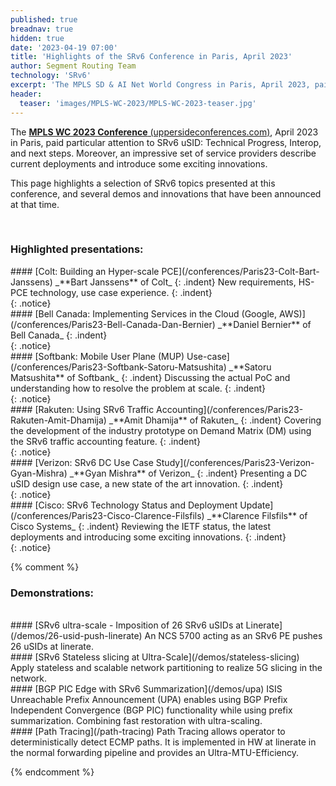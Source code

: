 ```yaml
---
published: true
breadnav: true
hidden: true
date: '2023-04-19 07:00'
title: 'Highlights of the SRv6 Conference in Paris, April 2023'
author: Segment Routing Team
technology: 'SRv6'
excerpt: 'The MPLS SD & AI Net World Congress in Paris, April 2023, paid particular attention to SRv6: Technical Progress, Interop, and next steps. Moreover, an impressive set of service providers describe current deployments and introduce some exciting innovations.'
header:
  teaser: 'images/MPLS-WC-2023/MPLS-WC-2023-teaser.jpg'
---
```

<style>
.indent {
    padding-left: 2em;
}
.notice {
    margin: 2em 0 !important;
    padding: 1em;
    /* color: #3d4144; */
    /* font-size: .75em !important; */
    /* text-indent: initial; */
    background-color: #f2f3f3;
    border-radius: 4px;
    box-shadow: 0 1px 1px rgba(189,193,196,0.25);
}
</style>

The [**MPLS WC 2023 Conference** (uppersideconferences.com)](<https://www.uppersideconferences.com/mpls-sdn-nfv/mplswc_2023_agenda_day_02.html>), April 2023 in Paris, paid particular attention to SRv6 uSID: Technical Progress, Interop, and next steps. Moreover, an impressive set of service providers describe current deployments and introduce some exciting innovations.

This page highlights a selection of SRv6 topics presented at this conference, and several demos and innovations that have been announced at that time.

<br />

### Highlighted presentations:

<div markdown="1">
#### [Colt: Building an Hyper-scale PCE](/conferences/Paris23-Colt-Bart-Janssens)
_**Bart Janssens** of Colt_
{: .indent}
New requirements, HS-PCE technology, use case experience.
{: .indent}
</div>
{: .notice}

<div markdown="1">
#### [Bell Canada: Implementing Services in the Cloud (Google, AWS)](/conferences/Paris23-Bell-Canada-Dan-Bernier)
_**Daniel Bernier** of Bell Canada_
{: .indent}
</div>
{: .notice}

<div markdown="1">
#### [Softbank: Mobile User Plane (MUP) Use-case](/conferences/Paris23-Softbank-Satoru-Matsushita)
_**Satoru Matsushita** of Softbank_
{: .indent}
Discussing the actual PoC and understanding how to resolve the problem at scale.
{: .indent}
</div>
{: .notice}

<div markdown="1">
#### [Rakuten: Using SRv6 Traffic Accounting](/conferences/Paris23-Rakuten-Amit-Dhamija)
_**Amit Dhamija** of Rakuten_
{: .indent}
Covering the development of the industry prototype on Demand Matrix (DM) using the SRv6 traffic accounting feature.
{: .indent}
</div>
{: .notice}

<div markdown="1">
#### [Verizon: SRv6 DC Use Case Study](/conferences/Paris23-Verizon-Gyan-Mishra)
_**Gyan Mishra** of Verizon_
{: .indent}
Presenting a DC uSID design use case, a new state of the art innovation.
{: .indent}
</div>
{: .notice}

<div markdown="1">
#### [Cisco: SRv6 Technology Status and Deployment Update](/conferences/Paris23-Cisco-Clarence-Filsfils)
_**Clarence Filsfils** of Cisco Systems_
{: .indent}
Reviewing the IETF status, the latest deployments and introducing some exciting innovations.
{: .indent}
</div>
{: .notice}

{% comment %}
### Demonstrations:
<br />
#### [SRv6 ultra-scale - Imposition of 26 SRv6 uSIDs at Linerate](/demos/26-usid-push-linerate)
An NCS 5700 acting as an SRv6 PE pushes 26 uSIDs at linerate.

<br />
#### [SRv6 Stateless slicing at Ultra-Scale](/demos/stateless-slicing)
Apply stateless and scalable network partitioning to realize 5G slicing in the network.

<br />
#### [BGP PIC Edge with SRv6 Summarization](/demos/upa)
ISIS Unreachable Prefix Announcement (UPA) enables using BGP Prefix Independent Convergence (BGP PIC) functionality while using prefix summarization. Combining fast restoration with ultra-scaling.

<br />
#### [Path Tracing](/path-tracing)
Path Tracing allows operator to deterministically detect ECMP paths. It is implemented in HW at linerate in the normal forwarding pipeline and provides an Ultra-MTU-Efficiency.

{% endcomment %}
